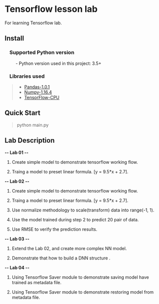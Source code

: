 # Tensorflow lesson lab
  For learning Tensorflow lab.

## Install

### &nbsp;&nbsp;&nbsp; Supported Python version
&nbsp;&nbsp;&nbsp;&nbsp;&nbsp;&nbsp;&nbsp;&nbsp;&nbsp;- Python version used in this project: 3.5+

### &nbsp;&nbsp;&nbsp; Libraries used

> *  [Pandas-1.0.1](http://pandas.pydata.org)
> *  [Numpy-1.16.4](http://www.numpy.org)
> *  [TensorFlow-CPU](https://www.tensorflow.org)
    

## Quick Start

   > python main.py
        
## Lab Description

**-- Lab 01 --**

 1. Create simple model to demonstrate tensorflow working flow.

 2. Traing a model to preset linear formula. [y = 9.5*x + 2.7].

**-- Lab 02 --**
 
 1. Create simple model to demonstrate tensorflow working flow.

 2. Traing a model to preset linear formula. [y = 9.5*x + 2.7].

 3. Use normalize methodology to scale(transform) data into range(-1, 1).

 4. Use the model trained during step 2 to predict 20 pair of data.

 5. Use RMSE to verify the prediction results.

**-- Lab 03 --**

 1. Extend the Lab 02, and  create  more complex NN  model.  
 
 2. Demonstrate that how to build a DNN structure . 

**-- Lab 04 --**

 1. Using Tensorflow Saver module to demonstrate saving model have trained as metadata file.

 2. Using Tensorflow Saver module to demonstrate restoring model from metadata file.
